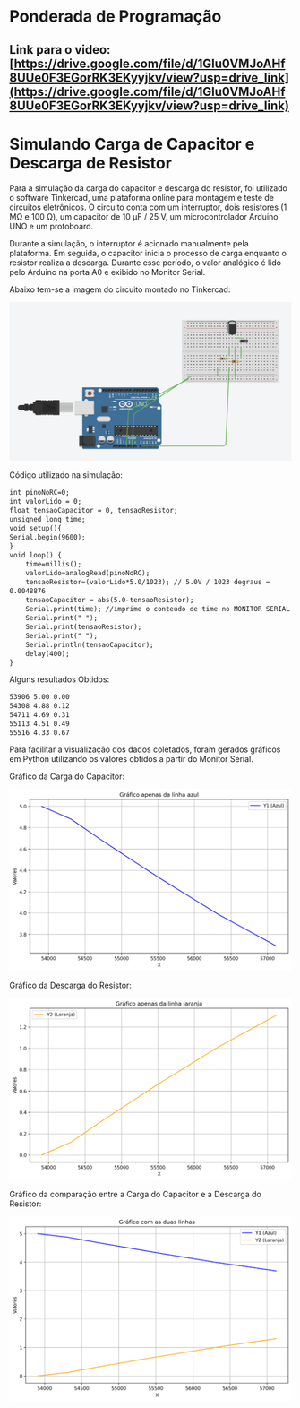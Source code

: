 # Ponderada de Programação

## Link para o video: [https://drive.google.com/file/d/1Glu0VMJoAHf8UUe0F3EGorRK3EKyyjkv/view?usp=drive_link](https://drive.google.com/file/d/1Glu0VMJoAHf8UUe0F3EGorRK3EKyyjkv/view?usp=drive_link)
# Simulando Carga de Capacitor e Descarga de Resistor

Para a simulação da carga do capacitor e descarga do resistor, foi utilizado o software Tinkercad, uma plataforma online para montagem e teste de circuitos eletrônicos. O circuito conta com um interruptor, dois resistores (1 MΩ e 100 Ω), um capacitor de 10 µF / 25 V, um microcontrolador Arduino UNO e um protoboard.

Durante a simulação, o interruptor é acionado manualmente pela plataforma. Em seguida, o capacitor inicia o processo de carga enquanto o resistor realiza a descarga. Durante esse período, o valor analógico é lido pelo Arduino na porta A0 e exibido no Monitor Serial.

Abaixo tem-se a imagem do circuito montado no Tinkercad:

![](arduino.png)

Código utilizado na simulação:

```
int pinoNoRC=0; 
int valorLido = 0;
float tensaoCapacitor = 0, tensaoResistor;
unsigned long time; 
void setup(){ 
Serial.begin(9600); 
} 
void loop() { 
	time=millis(); 
	valorLido=analogRead(pinoNoRC); 
	tensaoResistor=(valorLido*5.0/1023); // 5.0V / 1023 degraus = 0.0048876 
	tensaoCapacitor = abs(5.0-tensaoResistor);
 	Serial.print(time); //imprime o conteúdo de time no MONITOR SERIAL
    Serial.print(" "); 
  	Serial.print(tensaoResistor);
  	Serial.print(" ");
  	Serial.println(tensaoCapacitor); 
	delay(400); 
}
```

Alguns resultados Obtidos:
```
53906 5.00 0.00
54308 4.88 0.12
54711 4.69 0.31
55113 4.51 0.49
55516 4.33 0.67
```

Para facilitar a visualização dos dados coletados, foram gerados gráficos em Python utilizando os valores obtidos a partir do Monitor Serial.

Gráfico da Carga do Capacitor:

![](grafico_azul.png)

Gráfico da Descarga do Resistor:

![](grafico_laranja.png)

Gráfico da comparação entre a Carga do Capacitor e a Descarga do Resistor:

![](grafico_geral.png)
